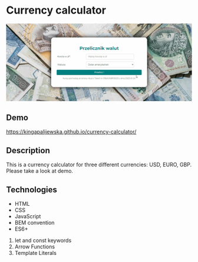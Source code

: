 # Currency calculator

![Money](images/Animation.gif)

## Demo
https://kingapalijewska.github.io/currency-calculator/
## Description
This is a currency calculator for three different currencies: USD, EURO, GBP. Please take a look at demo.
## Technologies

- HTML
- CSS
- JavaScript
- BEM convention
- ES6+
1. let and const keywords
2. Arrow Functions
3. Template Literals
